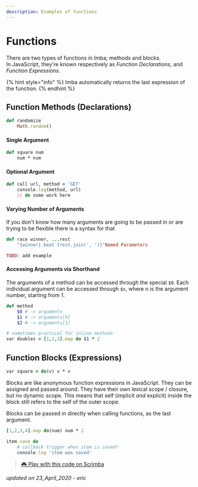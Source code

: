 ```yaml
---
description: Examples of functions
---
```


# Functions

There are two types of functions in Imba; methods and blocks.  
In JavaScript, they're known respectively as _Function Declarations_, and _Function Expressions._

{% hint style="info" %}
Imba automatically returns the last expression of the function.
{% endhint %}

## Function Methods \(Declarations\)

```ruby
def randomize
	Math.random()
```

#### Single Argument

```ruby
def square num
    num * num
```

#### Optional Argument

```ruby
def call url, method = 'GET'
	console.log(method, url)
	// do some work here
```

#### Varying Number of Arguments

If you don't know how many arguments are going to be passed in or are trying to be flexible there is a syntax for that

```ruby
def race winner, ...rest
	"{winner} beat {rest.join(', ')}"Named Parameters
```

```ruby
TODO: add example
```

#### Accessing Arguments via Shorthand

The arguments of a method can be accessed through the special `$0`. Each individual argument can be accessed through `$n`, where n is the argument number, starting from 1.

```ruby
def method
	$0 # -> arguments
	$1 # -> arguments[0]
	$2 # -> arguments[1]

# sometimes practical for inline methods
var doubles = [1,2,3].map do $1 * 2
```

## Function Blocks \(Expressions\)

```ruby
var square = do(v) v * v
```

Blocks are like anonymous function expressions in JavaScript. They can be assigned and passed around. They have their own lexical scope / closure, but no dynamic scope. This means that self \(implicit _and_ explicit\) inside the block still refers to the self of the outer scope.

Blocks can be passed in directly when calling functions, as the last argument.

```ruby
[1,2,3,4].map do(num) num * 2

item.save do
    # callback trigger when item is saved?
    console.log 'item was saved'
```

> [🎮 Play with this code on Scrimba](https://scrimba.com/c/cgMZwDuy)

_updated on 23\_April\_2020 - eric_

